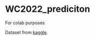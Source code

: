 # WC2022_prediciton

For colab purposes

Dataset from [kaggle](https://www.kaggle.com/datasets/brenda89/fifa-world-cup-2022?fbclid=IwAR0Snr-Rvr8yJ7lMqrvRy5j4Rvr_GNpbv5kzOiRbnIBMdcmjJLf4lm5uORw).
